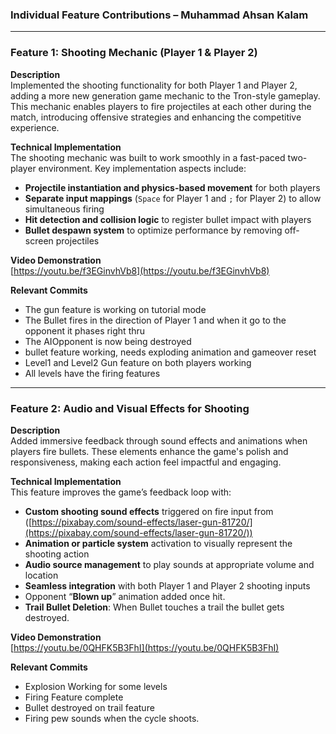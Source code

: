 ### **Individual Feature Contributions – Muhammad Ahsan Kalam**

---

### **Feature 1: Shooting Mechanic (Player 1 & Player 2\)**

**Description**  
 Implemented the shooting functionality for both Player 1 and Player 2, adding a more new generation game mechanic to the Tron-style gameplay. This mechanic enables players to fire projectiles at each other during the match, introducing offensive strategies and enhancing the competitive experience.

**Technical Implementation**  
 The shooting mechanic was built to work smoothly in a fast-paced two-player environment. Key implementation aspects include:

* **Projectile instantiation and physics-based movement** for both players  
* **Separate input mappings** (`Space` for Player 1 and `;` for Player 2\) to allow simultaneous firing  
* **Hit detection and collision logic** to register bullet impact with players  
* **Bullet despawn system** to optimize performance by removing off-screen projectiles

**Video Demonstration**  
[https://youtu.be/f3EGinvhVb8](https://youtu.be/f3EGinvhVb8) 

**Relevant Commits**

* The gun feature is working on tutorial mode  
* The Bullet fires in the direction of Player 1 and when it go to the opponent it phases right thru  
* The AIOpponent is now being destroyed  
* bullet feature working, needs exploding animation and gameover reset  
* Level1 and Level2 Gun feature on both players working  
* All levels have the firing features

---

### **Feature 2: Audio and Visual Effects for Shooting**

**Description**  
 Added immersive feedback through sound effects and animations when players fire bullets. These elements enhance the game's polish and responsiveness, making each action feel impactful and engaging.

**Technical Implementation**  
 This feature improves the game’s feedback loop with:

* **Custom shooting sound effects** triggered on fire input from ([https://pixabay.com/sound-effects/laser-gun-81720/](https://pixabay.com/sound-effects/laser-gun-81720/))   
* **Animation or particle system** activation to visually represent the shooting action  
* **Audio source management** to play sounds at appropriate volume and location  
* **Seamless integration** with both Player 1 and Player 2 shooting inputs  
* Opponent “**Blown up**” animation added once hit.  
* **Trail Bullet Deletion**: When Bullet touches a trail the bullet gets destroyed.

**Video Demonstration**  
[https://youtu.be/0QHFK5B3FhI](https://youtu.be/0QHFK5B3FhI) 

**Relevant Commits**

* Explosion Working for some levels  
* Firing Feature complete  
* Bullet destroyed on trail feature  
* Firing pew sounds when the cycle shoots.

